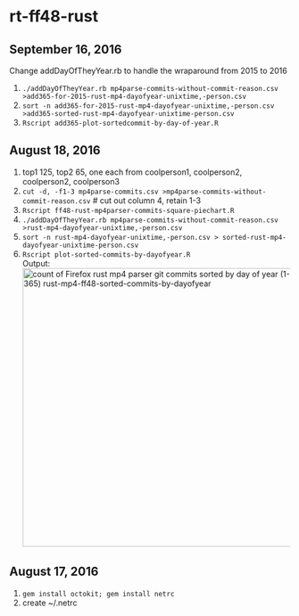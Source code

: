 # rt-ff48-rust
## September 16, 2016
Change addDayOfTheyYear.rb  to handle the wraparound from 2015 to 2016

1. ```./addDayOfTheyYear.rb mp4parse-commits-without-commit-reason.csv >add365-for-2015-rust-mp4-dayofyear-unixtime,-person.csv```
1. ```sort -n add365-for-2015-rust-mp4-dayofyear-unixtime,-person.csv >add365-sorted-rust-mp4-dayofyear-unixtime-person.csv```
1. ```Rscript add365-plot-sortedcommit-by-day-of-year.R```
## August 18, 2016
1. top1 125, top2 65, one each from coolperson1, coolperson2, coolperson2, coolperson3
1. ```cut -d, -f1-3 mp4parse-commits.csv >mp4parse-commits-without-commit-reason.csv``` # cut out column 4, retain 1-3
1. ```Rscript ff48-rust-mp4parser-commits-square-piechart.R```
1. ```./addDayOfTheyYear.rb mp4parse-commits-without-commit-reason.csv >rust-mp4-dayofyear-unixtime,-person.csv```
1. ```sort -n rust-mp4-dayofyear-unixtime,-person.csv > sorted-rust-mp4-dayofyear-unixtime-person.csv```
1. ```Rscript plot-sorted-commits-by-dayofyear.R```
<br />Output:<br />
<a data-flickr-embed="true"  href="https://www.flickr.com/photos/roland/29080751065/in/dateposted-ff/" title="count of Firefox rust mp4 parser git commits sorted by day of year (1-365) rust-mp4-ff48-sorted-commits-by-dayofyear"><img src="https://c2.staticflickr.com/9/8210/29080751065_e115217ae1.jpg" width="500" height="500" alt="count of Firefox rust mp4 parser git commits sorted by day of year (1-365) rust-mp4-ff48-sorted-commits-by-dayofyear"></a><script async src="//embedr.flickr.com/assets/client-code.js" charset="utf-8"></script>


## August 17, 2016
1. ```gem install octokit; gem install netrc```
1. create ~/.netrc
